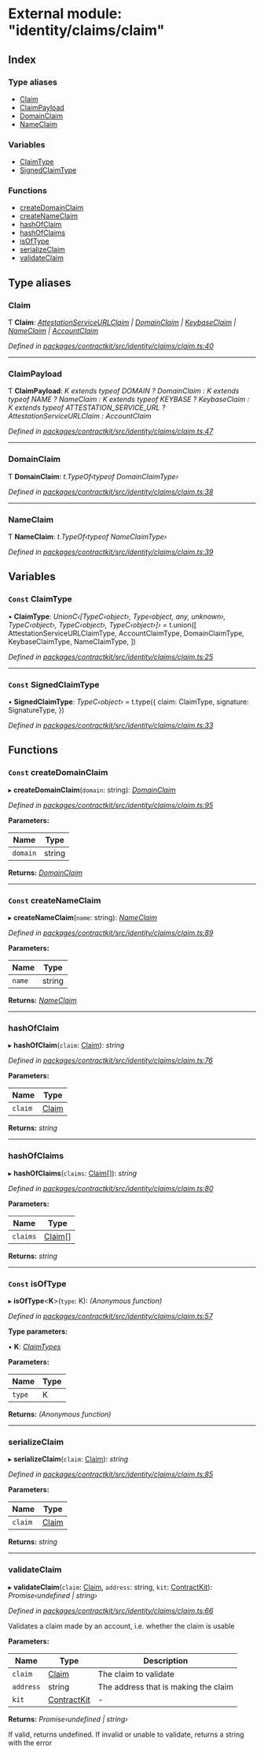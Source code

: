 # External module: "identity/claims/claim"

## Index

### Type aliases

* [Claim](_identity_claims_claim_.md#claim)
* [ClaimPayload](_identity_claims_claim_.md#claimpayload)
* [DomainClaim](_identity_claims_claim_.md#domainclaim)
* [NameClaim](_identity_claims_claim_.md#nameclaim)

### Variables

* [ClaimType](_identity_claims_claim_.md#const-claimtype)
* [SignedClaimType](_identity_claims_claim_.md#const-signedclaimtype)

### Functions

* [createDomainClaim](_identity_claims_claim_.md#const-createdomainclaim)
* [createNameClaim](_identity_claims_claim_.md#const-createnameclaim)
* [hashOfClaim](_identity_claims_claim_.md#hashofclaim)
* [hashOfClaims](_identity_claims_claim_.md#hashofclaims)
* [isOfType](_identity_claims_claim_.md#const-isoftype)
* [serializeClaim](_identity_claims_claim_.md#serializeclaim)
* [validateClaim](_identity_claims_claim_.md#validateclaim)

## Type aliases

###  Claim

Ƭ **Claim**: *[AttestationServiceURLClaim](_identity_claims_attestation_service_url_.md#attestationserviceurlclaim) | [DomainClaim](_identity_claims_claim_.md#domainclaim) | [KeybaseClaim](_identity_claims_keybase_.md#keybaseclaim) | [NameClaim](_identity_claims_claim_.md#nameclaim) | [AccountClaim](_identity_claims_account_.md#accountclaim)*

*Defined in [packages/contractkit/src/identity/claims/claim.ts:40](https://github.com/celo-org/celo-monorepo/blob/6049da1fa/packages/contractkit/src/identity/claims/claim.ts#L40)*

___

###  ClaimPayload

Ƭ **ClaimPayload**: *K extends typeof DOMAIN ? DomainClaim : K extends typeof NAME ? NameClaim : K extends typeof KEYBASE ? KeybaseClaim : K extends typeof ATTESTATION_SERVICE_URL ? AttestationServiceURLClaim : AccountClaim*

*Defined in [packages/contractkit/src/identity/claims/claim.ts:47](https://github.com/celo-org/celo-monorepo/blob/6049da1fa/packages/contractkit/src/identity/claims/claim.ts#L47)*

___

###  DomainClaim

Ƭ **DomainClaim**: *t.TypeOf‹typeof DomainClaimType›*

*Defined in [packages/contractkit/src/identity/claims/claim.ts:38](https://github.com/celo-org/celo-monorepo/blob/6049da1fa/packages/contractkit/src/identity/claims/claim.ts#L38)*

___

###  NameClaim

Ƭ **NameClaim**: *t.TypeOf‹typeof NameClaimType›*

*Defined in [packages/contractkit/src/identity/claims/claim.ts:39](https://github.com/celo-org/celo-monorepo/blob/6049da1fa/packages/contractkit/src/identity/claims/claim.ts#L39)*

## Variables

### `Const` ClaimType

• **ClaimType**: *UnionC‹[TypeC‹object›, Type‹object, any, unknown›, TypeC‹object›, TypeC‹object›, TypeC‹object›]›* = t.union([
  AttestationServiceURLClaimType,
  AccountClaimType,
  DomainClaimType,
  KeybaseClaimType,
  NameClaimType,
])

*Defined in [packages/contractkit/src/identity/claims/claim.ts:25](https://github.com/celo-org/celo-monorepo/blob/6049da1fa/packages/contractkit/src/identity/claims/claim.ts#L25)*

___

### `Const` SignedClaimType

• **SignedClaimType**: *TypeC‹object›* = t.type({
  claim: ClaimType,
  signature: SignatureType,
})

*Defined in [packages/contractkit/src/identity/claims/claim.ts:33](https://github.com/celo-org/celo-monorepo/blob/6049da1fa/packages/contractkit/src/identity/claims/claim.ts#L33)*

## Functions

### `Const` createDomainClaim

▸ **createDomainClaim**(`domain`: string): *[DomainClaim](_identity_claims_claim_.md#domainclaim)*

*Defined in [packages/contractkit/src/identity/claims/claim.ts:95](https://github.com/celo-org/celo-monorepo/blob/6049da1fa/packages/contractkit/src/identity/claims/claim.ts#L95)*

**Parameters:**

Name | Type |
------ | ------ |
`domain` | string |

**Returns:** *[DomainClaim](_identity_claims_claim_.md#domainclaim)*

___

### `Const` createNameClaim

▸ **createNameClaim**(`name`: string): *[NameClaim](_identity_claims_claim_.md#nameclaim)*

*Defined in [packages/contractkit/src/identity/claims/claim.ts:89](https://github.com/celo-org/celo-monorepo/blob/6049da1fa/packages/contractkit/src/identity/claims/claim.ts#L89)*

**Parameters:**

Name | Type |
------ | ------ |
`name` | string |

**Returns:** *[NameClaim](_identity_claims_claim_.md#nameclaim)*

___

###  hashOfClaim

▸ **hashOfClaim**(`claim`: [Claim](_identity_claims_claim_.md#claim)): *string*

*Defined in [packages/contractkit/src/identity/claims/claim.ts:76](https://github.com/celo-org/celo-monorepo/blob/6049da1fa/packages/contractkit/src/identity/claims/claim.ts#L76)*

**Parameters:**

Name | Type |
------ | ------ |
`claim` | [Claim](_identity_claims_claim_.md#claim) |

**Returns:** *string*

___

###  hashOfClaims

▸ **hashOfClaims**(`claims`: [Claim](_identity_claims_claim_.md#claim)[]): *string*

*Defined in [packages/contractkit/src/identity/claims/claim.ts:80](https://github.com/celo-org/celo-monorepo/blob/6049da1fa/packages/contractkit/src/identity/claims/claim.ts#L80)*

**Parameters:**

Name | Type |
------ | ------ |
`claims` | [Claim](_identity_claims_claim_.md#claim)[] |

**Returns:** *string*

___

### `Const` isOfType

▸ **isOfType**<**K**>(`type`: K): *(Anonymous function)*

*Defined in [packages/contractkit/src/identity/claims/claim.ts:57](https://github.com/celo-org/celo-monorepo/blob/6049da1fa/packages/contractkit/src/identity/claims/claim.ts#L57)*

**Type parameters:**

▪ **K**: *[ClaimTypes](../enums/_identity_claims_types_.claimtypes.md)*

**Parameters:**

Name | Type |
------ | ------ |
`type` | K |

**Returns:** *(Anonymous function)*

___

###  serializeClaim

▸ **serializeClaim**(`claim`: [Claim](_identity_claims_claim_.md#claim)): *string*

*Defined in [packages/contractkit/src/identity/claims/claim.ts:85](https://github.com/celo-org/celo-monorepo/blob/6049da1fa/packages/contractkit/src/identity/claims/claim.ts#L85)*

**Parameters:**

Name | Type |
------ | ------ |
`claim` | [Claim](_identity_claims_claim_.md#claim) |

**Returns:** *string*

___

###  validateClaim

▸ **validateClaim**(`claim`: [Claim](_identity_claims_claim_.md#claim), `address`: string, `kit`: [ContractKit](../classes/_kit_.contractkit.md)): *Promise‹undefined | string›*

*Defined in [packages/contractkit/src/identity/claims/claim.ts:66](https://github.com/celo-org/celo-monorepo/blob/6049da1fa/packages/contractkit/src/identity/claims/claim.ts#L66)*

Validates a claim made by an account, i.e. whether the claim is usable

**Parameters:**

Name | Type | Description |
------ | ------ | ------ |
`claim` | [Claim](_identity_claims_claim_.md#claim) | The claim to validate |
`address` | string | The address that is making the claim |
`kit` | [ContractKit](../classes/_kit_.contractkit.md) | - |

**Returns:** *Promise‹undefined | string›*

If valid, returns undefined. If invalid or unable to validate, returns a string with the error
